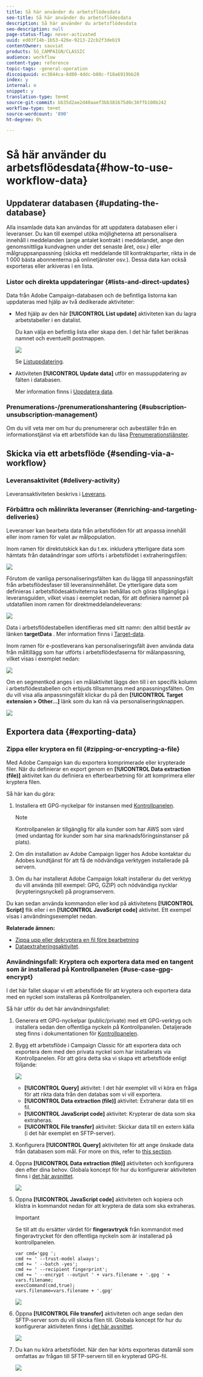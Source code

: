 ```yaml
---
title: Så här använder du arbetsflödesdata
seo-title: Så här använder du arbetsflödesdata
description: Så här använder du arbetsflödesdata
seo-description: null
page-status-flag: never-activated
uuid: ed03f14b-1b53-426e-9213-22cb2f3deb19
contentOwner: sauviat
products: SG_CAMPAIGN/CLASSIC
audience: workflow
content-type: reference
topic-tags: -general-operation
discoiquuid: ec3844ca-8d80-4ddc-b08c-f18a6919bb28
index: y
internal: n
snippet: y
translation-type: tm+mt
source-git-commit: bb35d2ae2d40aaef3bb381675d0c36ffb100b242
workflow-type: tm+mt
source-wordcount: '890'
ht-degree: 0%

---
```



# Så här använder du arbetsflödesdata{#how-to-use-workflow-data}

## Uppdaterar databasen {#updating-the-database}

Alla insamlade data kan användas för att uppdatera databasen eller i leveranser. Du kan till exempel utöka möjligheterna att personalisera innehåll i meddelanden (ange antalet kontrakt i meddelandet, ange den genomsnittliga kundvagnen under det senaste året, osv.) eller målgruppsanpassning (skicka ett meddelande till kontraktsparter, rikta in de 1 000 bästa abonnenterna på onlinetjänster osv.). Dessa data kan också exporteras eller arkiveras i en lista.

### Listor och direkta uppdateringar {#lists-and-direct-updates}

Data från Adobe Campaign-databasen och de befintliga listorna kan uppdateras med hjälp av två dedikerade aktiviteter:

* Med hjälp av den här **[!UICONTROL List update]** aktiviteten kan du lagra arbetstabeller i en datalist.

   Du kan välja en befintlig lista eller skapa den. I det här fallet beräknas namnet och eventuellt postmappen.

   ![](assets/s_user_create_list.png)

   Se [Listuppdatering](../../workflow/using/list-update.md).

* Aktiviteten **[!UICONTROL Update data]** utför en massuppdatering av fälten i databasen.

   Mer information finns i [Uppdatera data](../../workflow/using/update-data.md).

### Prenumerations-/prenumerationshantering {#subscription-unsubscription-management}

Om du vill veta mer om hur du prenumererar och avbeställer från en informationstjänst via ett arbetsflöde kan du läsa [Prenumerationstjänster](../../workflow/using/subscription-services.md).

## Skicka via ett arbetsflöde {#sending-via-a-workflow}

### Leveransaktivitet {#delivery-activity}

Leveransaktiviteten beskrivs i [Leverans](../../workflow/using/delivery.md).

### Förbättra och målinrikta leveranser {#enriching-and-targeting-deliveries}

Leveranser kan bearbeta data från arbetsflöden för att anpassa innehåll eller inom ramen för valet av målpopulation.

Inom ramen för direktutskick kan du t.ex. inkludera ytterligare data som hämtats från dataändringar som utförts i arbetsflödet i extraheringsfilen:

![](assets/s_advuser_add_data_postal_mail.png)

Förutom de vanliga personaliseringsfälten kan du lägga till anpassningsfält från arbetsflödesfaser till leveransinnehållet. De ytterligare data som definieras i arbetsflödesaktiviteterna kan behållas och göras tillgängliga i leveransguiden, vilket visas i exemplet nedan, för att definiera namnet på utdatafilen inom ramen för direktmeddelandeleverans:

![](assets/s_advuser_using_additional_data.png)

Data i arbetsflödestabellen identifieras med sitt namn: den alltid består av länken **targetData** . Mer information finns i [Target-data](../../workflow/using/data-life-cycle.md#target-data).

Inom ramen för e-postleverans kan personaliseringsfält även använda data från måltillägg som har utförts i arbetsflödesfaserna för målanpassning, vilket visas i exemplet nedan:

![](assets/s_advuser_add_data_email.png)

Om en segmentkod anges i en målaktivitet läggs den till i en specifik kolumn i arbetsflödestabellen och erbjuds tillsammans med anpassningsfälten. Om du vill visa alla anpassningsfält klickar du på den **[!UICONTROL Target extension > Other...]** länk som du kan nå via personaliseringsknappen.

![](assets/s_advuser_segment_code_select.png)

## Exportera data {#exporting-data}

### Zippa eller kryptera en fil {#zipping-or-encrypting-a-file}

Med Adobe Campaign kan du exportera komprimerade eller krypterade filer. När du definierar en export genom en **[!UICONTROL Data extraction (file)]** aktivitet kan du definiera en efterbearbetning för att komprimera eller kryptera filen.

Så här kan du göra:

1. Installera ett GPG-nyckelpar för instansen med [Kontrollpanelen](https://docs.adobe.com/content/help/en/control-panel/using/instances-settings/gpg-keys-management.html#encrypting-data).

   >[!NOTE]
   >
   >Kontrollpanelen är tillgänglig för alla kunder som har AWS som värd (med undantag för kunder som har sina marknadsföringsinstanser på plats).

1. Om din installation av Adobe Campaign ligger hos Adobe kontaktar du Adobes kundtjänst för att få de nödvändiga verktygen installerade på servern.
1. Om du har installerat Adobe Campaign lokalt installerar du det verktyg du vill använda (till exempel: GPG, GZIP) och nödvändiga nycklar (krypteringsnyckel) på programservern.

Du kan sedan använda kommandon eller kod på aktivitetens **[!UICONTROL Script]** flik eller i en **[!UICONTROL JavaScript code]** aktivitet. Ett exempel visas i användningsexemplet nedan.

**Relaterade ämnen:**

* [Zippa upp eller dekryptera en fil före bearbetning](../../workflow/using/importing-data.md#unzipping-or-decrypting-a-file-before-processing)
* [Dataextraheringsaktivitet](../../workflow/using/extraction--file-.md).

### Användningsfall: Kryptera och exportera data med en tangent som är installerad på Kontrollpanelen {#use-case-gpg-encrypt}

I det här fallet skapar vi ett arbetsflöde för att kryptera och exportera data med en nyckel som installeras på Kontrollpanelen.

Så här utför du det här användningsfallet:

1. Generera ett GPG-nyckelpar (public/private) med ett GPG-verktyg och installera sedan den offentliga nyckeln på Kontrollpanelen. Detaljerade steg finns i dokumentationen för [Kontrollpanelen](https://docs.adobe.com/content/help/en/control-panel/using/instances-settings/gpg-keys-management.html#encrypting-data).

1. Bygg ett arbetsflöde i Campaign Classic för att exportera data och exportera dem med den privata nyckel som har installerats via Kontrollpanelen. För att göra detta ska vi skapa ett arbetsflöde enligt följande:

   ![](assets/gpg-workflow-encrypt.png)

   * **[!UICONTROL Query]** aktivitet: I det här exemplet vill vi köra en fråga för att rikta data från den databas som vi vill exportera.
   * **[!UICONTROL Data extraction (file)]** aktivitet: Extraherar data till en fil.
   * **[!UICONTROL JavaScript code]** aktivitet: Krypterar de data som ska extraheras.
   * **[!UICONTROL File transfer]** aktivitet: Skickar data till en extern källa (i det här exemplet en SFTP-server).

1. Konfigurera **[!UICONTROL Query]** aktiviteten för att ange önskade data från databasen som mål. For more on this, refer to [this section](../../workflow/using/query.md).

1. Öppna **[!UICONTROL Data extraction (file)]** aktiviteten och konfigurera den efter dina behov. Globala koncept för hur du konfigurerar aktiviteten finns i [det här avsnittet](../../workflow/using/extraction--file-.md).

   ![](assets/gpg-data-extraction.png)

1. Öppna **[!UICONTROL JavaScript code]** aktiviteten och kopiera och klistra in kommandot nedan för att kryptera de data som ska extraheras.

   >[!IMPORTANT]
   >
   >Se till att du ersätter värdet för **fingeravtryck** från kommandot med fingeravtrycket för den offentliga nyckeln som är installerad på kontrollpanelen.

   ```
   var cmd='gpg ';
   cmd += ' --trust-model always';
   cmd += ' --batch -yes';
   cmd += ' --recipient fingerprint';
   cmd += ' --encrypt --output ' + vars.filename + '.gpg ' + vars.filename;
   execCommand(cmd,true);
   vars.filename=vars.filename + '.gpg'
   ```

   ![](assets/gpg-script.png)

1. Öppna **[!UICONTROL File transfer]** aktiviteten och ange sedan den SFTP-server som du vill skicka filen till. Globala koncept för hur du konfigurerar aktiviteten finns i [det här avsnittet](../../workflow/using/file-transfer.md).

   ![](assets/gpg-file-transfer.png)

1. Du kan nu köra arbetsflödet. När den har körts exporteras datamål som omfattas av frågan till SFTP-servern till en krypterad GPG-fil.

   ![](assets/gpg-sftp-encrypt.png)
